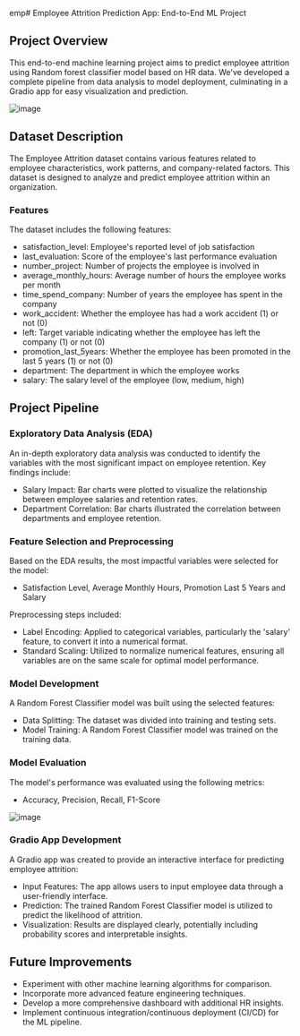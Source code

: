 emp# Employee Attrition Prediction App: End-to-End ML Project

## Project Overview
This end-to-end machine learning project aims to predict employee attrition using Random forest classifier model based on HR data. We've developed a complete pipeline from data analysis to model deployment, culminating in a Gradio app for easy visualization and prediction.

![image](https://github.com/user-attachments/assets/50211152-5022-4984-9a42-721f52117297)

## Dataset Description
The Employee Attrition dataset contains various features related to employee characteristics, work patterns, and company-related factors. This dataset is designed to analyze and predict employee attrition within an organization.

### Features
The dataset includes the following features:

- satisfaction_level: Employee's reported level of job satisfaction
- last_evaluation: Score of the employee's last performance evaluation
- number_project: Number of projects the employee is involved in
- average_monthly_hours: Average number of hours the employee works per month
- time_spend_company: Number of years the employee has spent in the company
- work_accident: Whether the employee has had a work accident (1) or not (0)
- left: Target variable indicating whether the employee has left the company (1) or not (0)
- promotion_last_5years: Whether the employee has been promoted in the last 5 years (1) or not (0)
- department: The department in which the employee works
- salary: The salary level of the employee (low, medium, high)

## Project Pipeline

### Exploratory Data Analysis (EDA)
An in-depth exploratory data analysis was conducted to identify the variables with the most significant impact on employee retention. Key findings include:

- Salary Impact: Bar charts were plotted to visualize the relationship between employee salaries and retention rates.
- Department Correlation: Bar charts illustrated the correlation between departments and employee retention.

### Feature Selection and Preprocessing
Based on the EDA results, the most impactful variables were selected for the model:
- Satisfaction Level, Average Monthly Hours, Promotion Last 5 Years and Salary

Preprocessing steps included:
- Label Encoding: Applied to categorical variables, particularly the 'salary' feature, to convert it into a numerical format.
- Standard Scaling: Utilized to normalize numerical features, ensuring all variables are on the same scale for optimal model performance.

### Model Development
A Random Forest Classifier model was built using the selected features:

- Data Splitting: The dataset was divided into training and testing sets.
- Model Training: A Random Forest Classifier model was trained on the training data.

### Model Evaluation
The model's performance was evaluated using the following metrics:

- Accuracy, Precision, Recall, F1-Score

![image](https://github.com/user-attachments/assets/77262c49-ee30-443c-ac20-b562eff0366c)


### Gradio App Development
A Gradio app was created to provide an interactive interface for predicting employee attrition:

- Input Features: The app allows users to input employee data through a user-friendly interface.
- Prediction: The trained Random Forest Classifier model is utilized to predict the likelihood of attrition.
- Visualization: Results are displayed clearly, potentially including probability scores and interpretable insights.

## Future Improvements

- Experiment with other machine learning algorithms for comparison.
- Incorporate more advanced feature engineering techniques.
- Develop a more comprehensive dashboard with additional HR insights.
- Implement continuous integration/continuous deployment (CI/CD) for the ML pipeline.
